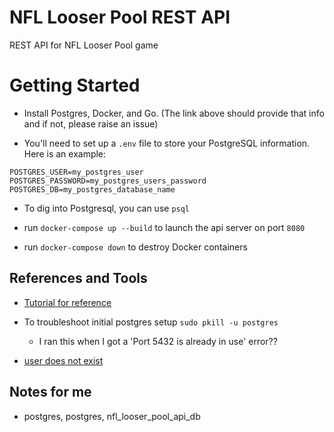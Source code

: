 # NFL Looser Pool REST API

REST API for NFL Looser Pool game

# Getting Started

* Install Postgres, Docker, and Go. (The link above should provide that info and if not, please raise an issue)

* You'll need to set up a ```.env``` file to store your PostgreSQL information. Here is an example:

```
POSTGRES_USER=my_postgres_user
POSTGRES_PASSWORD=my_postgres_users_password
POSTGRES_DB=my_postgres_database_name
```

* To dig into Postgresql, you can use ```psql```

* run ```docker-compose up --build``` to launch the api server on port ```8080```

* run ```docker-compose down``` to destroy Docker containers

## References and Tools

* [Tutorial for reference](https://blog.logrocket.com/how-to-build-a-restful-api-with-docker-postgresql-and-go-chi/)

* To troubleshoot initial postgres setup ```sudo pkill -u postgres```
  * I ran this when I got a 'Port 5432 is already in use' error??

* [user does not exist](https://stackoverflow.com/questions/17633422/psql-fatal-database-user-does-not-exist)

## Notes for me

* postgres, postgres, nfl_looser_pool_api_db